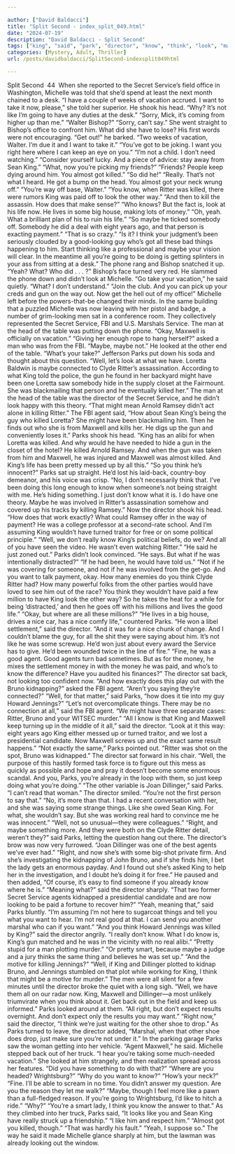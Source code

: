 ```yaml
---

author: ["David Baldacci"]
title: "Split Second - index_split_049.html"
date: "2024-07-19"
description: "David Baldacci - Split Second"
tags: ["king", "said", "park", "director", "know", "think", "look", "maybe", "like", "killed", "maxwell", "agent", "ritter", "well", "service", "michelle", "want", "head", "got", "way", "life", "gun", "take", "right", "keep"]
categories: [Mystery, Adult, Thriller]
url: /posts/davidbaldacci/SplitSecond-indexsplit049html

---
```



Split Second
		 44 
When she reported to the Secret Service’s field office in Washington, Michelle was told that she’d spend at least the next month chained to a desk.
“I have a couple of weeks of vacation accrued. I want to take it now, please,” she told her superior. He shook his head.
“Why? It’s not like I’m going to have any duties at the desk.”
“Sorry, Mick, it’s coming from higher up than me.”
“Walter Bishop?”
“Sorry, can’t say.”
She went straight to Bishop’s office to confront him. What did she have to lose?
His first words were not encouraging. “Get out!” he barked.
“Two weeks of vacation, Walter. I’m due it and I want to take it.”
“You’ve got to be joking. I want you right here where I can keep an eye on you.”
“I’m not a child. I don’t need watching.”
“Consider yourself lucky. And a piece of advice: stay away from Sean King.”
“What, now you’re picking my friends?”
“Friends? People keep dying around him. You almost got killed.”
“So did he!”
“Really. That’s not what I heard. He got a bump on the head. You almost got your neck wrung off.”
“You’re way off base, Walter.”
“You know, when Ritter was killed, there were rumors King was paid off to look the other way.”
“And then to kill the assassin. How does that make sense?”
“Who knows? But the fact is, look at his life now. He lives in some big house, making lots of money.”
“Oh, yeah. What a brilliant plan of his to ruin his life.”
“So maybe he ticked somebody off. Somebody he did a deal with eight years ago, and that person is exacting payment.”
“That is so crazy.”
“Is it? I think your judgment’s been seriously clouded by a good-looking guy who’s got all these bad things happening to him. Start thinking like a professional and maybe your vision will clear. In the meantime all you’re going to be doing is getting splinters in your ass from sitting at a desk.”
The phone rang and Bishop snatched it up.
“Yeah? What? Who did . . . ?” Bishop’s face turned very red. He slammed the phone down and didn’t look at Michelle. “Go take your vacation,” he said quietly.
“What? I don’t understand.”
“Join the club. And you can pick up your creds and gun on the way out. Now get the hell out of my office!”
Michelle left before the powers-that-be changed their minds.
In the same building that a puzzled Michelle was now leaving with her pistol and badge, a number of grim-looking men sat in a conference room. They collectively represented the Secret Service, FBI and U.S. Marshals Service. The man at the head of the table was putting down the phone.
“Okay, Maxwell is officially on vacation.”
“Giving her enough rope to hang herself?” asked a man who was from the FBI.
“Maybe, maybe not.” He looked at the other end of the table. “What’s your take?”
Jefferson Parks put down his soda and thought about this question. “Well, let’s look at what we have. Loretta Baldwin is maybe connected to Clyde Ritter’s assassination. According to what King told the police, the gun he found in her backyard might have been one Loretta saw somebody hide in the supply closet at the Fairmount. She was blackmailing that person and he eventually killed her.”
The man at the head of the table was the director of the Secret Service, and he didn’t look happy with this theory. “That might mean Arnold Ramsey didn’t act alone in killing Ritter.”
The FBI agent said, “How about Sean King’s being the guy who killed Loretta? She might have been blackmailing him. Then he finds out who she is from Maxwell and kills her. He digs up the gun and conveniently loses it.”
Parks shook his head. “King has an alibi for when Loretta was killed. And why would he have needed to hide a gun in the closet of the hotel? He killed Arnold Ramsey. And when the gun was taken from him and Maxwell, he was injured and Maxwell was almost killed. And King’s life has been pretty messed up by all this.”
“So you think he’s innocent?”
Parks sat up straight. He’d lost his laid-back, country-boy demeanor, and his voice was crisp. “No, I don’t necessarily think that. I’ve been doing this long enough to know when someone’s not being straight with me. He’s hiding something. I just don’t know what it is. I do have one theory. Maybe he was involved in Ritter’s assassination somehow and covered up his tracks by killing Ramsey.”
Now the director shook his head. “How does that work exactly? What could Ramsey offer in the way of payment? He was a college professor at a second-rate school. And I’m assuming King wouldn’t have turned traitor for free or on some political principle.”
“Well, we don’t really know King’s political beliefs, do we? And all of you have seen the video. He wasn’t even watching Ritter.”
“He said he just zoned out.”
Parks didn’t look convinced. “He says. But what if he was intentionally distracted?”
“If he had been, he would have told us.”
“Not if he was covering for someone, and not if he was involved from the get-go. And you want to talk payment, okay. How many enemies do you think Clyde Ritter had? How many powerful folks from the other parties would have loved to see him out of the race? You think they wouldn’t have paid a few million to have King look the other way? So he takes the heat for a while for being ‘distracted,’ and then he goes off with his millions and lives the good life.”
“Okay, but where are all these millions?”
“He lives in a big house, drives a nice car, has a nice comfy life,” countered Parks.
“He won a libel settlement,” said the director. “And it was for a nice chunk of change. And I couldn’t blame the guy, for all the shit they were saying about him. It’s not like he was some screwup. He’d won just about every award the Service has to give. He’d been wounded twice in the line of fire.”
“Fine, he was a good agent. Good agents turn bad sometimes. But as for the money, he mixes the settlement money in with the money he was paid, and who’s to know the difference? Have you audited his finances?”
The director sat back, not looking too confident now.
“And how exactly does this play out with the Bruno kidnapping?” asked the FBI agent. “Aren’t you saying they’re connected?”
“Well, for that matter,” said Parks, “how does it tie into my guy Howard Jennings?”
“Let’s not overcomplicate things. There may be no connection at all,” said the FBI agent. “We might have three separate cases: Ritter, Bruno and your WITSEC murder.”
“All I know is that King and Maxwell keep turning up in the middle of it all,” said the director. “Look at it this way: eight years ago King either messed up or turned traitor, and we lost a presidential candidate. Now Maxwell screws up and the exact same result happens.”
“Not exactly the same,” Parks pointed out. “Ritter was shot on the spot, Bruno was kidnapped.”
The director sat forward in his chair. “Well, the purpose of this hastily formed task force is to figure out this mess as quickly as possible and hope and pray it doesn’t become some enormous scandal. And you, Parks, you’re already in the loop with them, so just keep doing what you’re doing.”
“The other variable is Joan Dillinger,” said Parks. “I can’t read that woman.”
The director smiled. “You’re not the first person to say that.”
“No, it’s more than that. I had a recent conversation with her, and she was saying some strange things. Like she owed Sean King. For what, she wouldn’t say. But she was working real hard to convince me he was innocent.”
“Well, not so unusual—they were colleagues.”
“Right, and maybe something more. And they were both on the Clyde Ritter detail, weren’t they?” said Parks, letting the question hang out there.
The director’s brow was now very furrowed. “Joan Dillinger was one of the best agents we’ve ever had.”
“Right, and now she’s with some big-shot private firm. And she’s investigating the kidnapping of John Bruno, and if she finds him, I bet the lady gets an enormous payday. And I found out she’s asked King to help her in the investigation, and I doubt he’s doing it for free.” He paused and then added, “Of course, it’s easy to find someone if you already know where he is.”
“Meaning what?” said the director sharply. “That two former Secret Service agents kidnapped a presidential candidate and are now looking to be paid a fortune to recover him?”
“Yeah, meaning that,” said Parks bluntly. “I’m assuming I’m not here to sugarcoat things and tell you what you want to hear. I’m not real good at that. I can send you another marshal who can if you want.”
“And you think Howard Jennings was killed by King?” said the director angrily.
“I really don’t know. What I do know is, King’s gun matched and he was in the vicinity with no real alibi.”
“Pretty stupid for a man plotting murder.”
“Or pretty smart, because maybe a judge and a jury thinks the same thing and believes he was set up.”
“And the motive for killing Jennings?”
“Well, if King and Dillinger plotted to kidnap Bruno, and Jennings stumbled on that plot while working for King, I think that might be a motive for murder.”
The men were all silent for a few minutes until the director broke the quiet with a long sigh. “Well, we have them all on our radar now. King, Maxwell and Dillinger—a most unlikely triumvirate when you think about it. Get back out in the field and keep us informed.”
Parks looked around at them. “All right, but don’t expect results overnight. And don’t expect only the results you may want.”
“Right now,” said the director, “I think we’re just waiting for the other shoe to drop.” As Parks turned to leave, the director added, “Marshal, when that other shoe does drop, just make sure you’re not under it.”
In the parking garage Parks saw the woman getting into her vehicle.
“Agent Maxwell,” he said. Michelle stepped back out of her truck. “I hear you’re taking some much-needed vacation.”
She looked at him strangely, and then realization spread across her features. “Did you have something to do with that?”
“Where are you headed? Wrightsburg?”
“Why do you want to know?”
“How’s your neck?”
“Fine. I’ll be able to scream in no time. You didn’t answer my question. Are you the reason they let me walk?”
“Maybe, though I feel more like a pawn than a full-fledged reason. If you’re going to Wrightsburg, I’d like to hitch a ride.”
“Why?”
“You’re a smart lady, I think you know the answer to that.”
As they climbed into her truck, Parks said, “It looks like you and Sean King have really struck up a friendship.”
“I like him and respect him.”
“Almost got you killed, though.”
“That was hardly his fault.”
“Yeah, I suppose so.”
The way he said it made Michelle glance sharply at him, but the lawman was already looking out the window.
